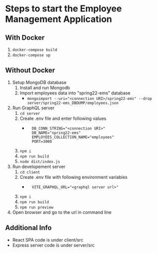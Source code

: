 # Steps to start the Employee Management Application

## With Docker
1. `docker-compose build`
2. `docker-compose up`

## Without Docker
1. Setup MongoDB database
	1. Install and run Mongodb
	2. Import employees data into "spring22-ems" database
		- `mongoimport --uri="<connection URI>/spring22-ems" --drop server/spring22-ems_DBDUMP/employees.json`
2. Run GraphQL server 
	1. `cd server`
	2. Create .env file and enter following values
		- ```
			DB_CONN_STRING="<connection URI>"
			DB_NAME="spring22-ems"
			EMPLOYEES_COLLECTION_NAME="employees"
			PORT=3000
			```
	3. `npm i`
	4. `npm run build`
	5. `node dist/index.js`
3. Run developement server
	1. `cd client`
	2. Create .env file with following environment variables
		- ```
			VITE_GRAPHQL_URL="<graphql server url>"
			```
	3. `npm i`
	4. `npm run build`
	5. `npm run preview`
4. Open browser and go to the url in command line

## Additional Info

- React SPA code is under client/src
- Express server code is under server/src

